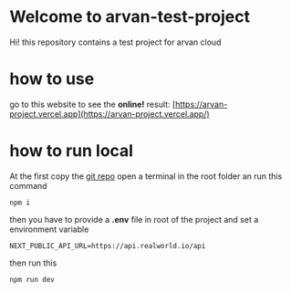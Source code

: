 # Welcome to arvan-test-project

Hi! this repository contains a test project for arvan cloud

# how to use

go to this website to see the **online!** result:
[https://arvan-project.vercel.app](https://arvan-project.vercel.app/)

# how to run local

At the first copy the [git repo](https://github.com/amirhrb/dashboard-frontend) open a terminal in the root folder an run this command

    npm i

then you have to provide a **.env** file in root of the project and set a environment variable

    NEXT_PUBLIC_API_URL=https://api.realworld.io/api

then run this

    npm run dev

